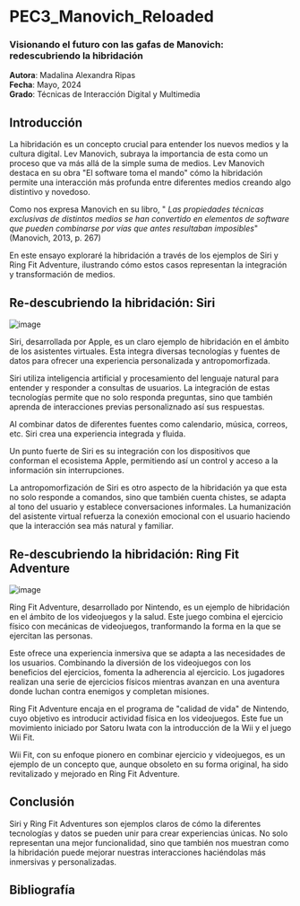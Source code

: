 # PEC3_Manovich_Reloaded
### Visionando el futuro con las gafas de Manovich: redescubriendo la hibridación
  **Autora**: Madalina Alexandra Ripas  
  **Fecha**: Mayo, 2024  
  **Grado**: Técnicas de Interacción Digital y Multimedia  
  
## Introducción 
La hibridación es un concepto crucial para entender los nuevos medios y la cultura digital. Lev Manovich, subraya la importancia de esta como un proceso que va más allá de la simple suma de medios. Lev Manovich destaca en su obra "El software toma el mando" cómo la hibridación permite una interacción más profunda entre diferentes medios creando algo distintivo y novedoso. 

Como nos expresa Manovich en su libro, " *Las propiedades técnicas exclusivas de distintos medios se han convertido en elementos de software que pueden combinarse por vías que antes resultaban imposibles*"(Manovich, 2013, p. 267)

En este ensayo exploraré la hibridación a través de los ejemplos de Siri y Ring Fit Adventure, ilustrando cómo estos casos representan la integración y transformación de medios.

## Re-descubriendo la hibridación: Siri

![image](https://github.com/mmripas/PEC3_Manovich_Reloaded/assets/134969181/9ffd8afa-145d-47ee-8bde-6ddb22116bfc)

Siri, desarrollada por Apple, es un claro ejemplo de hibridación en el ámbito de los asistentes virtuales. Esta integra diversas tecnologías y fuentes de datos para ofrecer una experiencia personalizada y antropomorfizada.

Siri utiliza inteligencia artificial y procesamiento del lenguaje natural para entender y responder a consultas de usuarios. La integración de estas tecnologías permite que no solo responda preguntas, sino que también aprenda de interacciones previas personaliznado así sus respuestas.

Al combinar datos de diferentes fuentes como calendario, música, correos, etc. Siri crea una experiencia integrada y fluida.

Un punto fuerte de Siri es su integración con los dispositivos que conforman el ecosistema Apple, permitiendo así un control y acceso a la información sin interrupciones.

La antropomorfización de Siri es otro aspecto de la hibridación ya que esta no solo responde a comandos, sino que también cuenta chistes, se adapta al tono del usuario y establece conversaciones informales. La humanización del asistente virtual refuerza la conexión emocional con el usuario haciendo que la interacción sea más natural y familiar.

## Re-descubriendo la hibridación: Ring Fit Adventure

![image](https://github.com/mmripas/PEC3_Manovich_Reloaded/assets/134969181/6ac78ebd-2cc6-4f3c-899f-8523a0974407)

Ring Fit Adventure, desarrollado por Nintendo, es un ejemplo de hibridación en el ámbito de los videojuegos y la salud. Este juego combina el ejercicio físico con mecánicas de videojuegos, tranformando la forma en la que se ejercitan las personas.

Este ofrece una experiencia inmersiva que se adapta a las necesidades de los usuarios. Combinando la diversión de los videojuegos con los beneficios del ejercicios, fomenta la adherencia al ejercicio. Los jugadores realizan una serie de ejercicios físicos mientras avanzan en una aventura donde luchan contra enemigos y completan misiones.

Ring Fit Adventure encaja en el programa de "calidad de vida" de Nintendo, cuyo objetivo es introducir actividad física en los videojuegos. Este fue un movimiento iniciado por Satoru Iwata con la introducción de la Wii y el juego Wii Fit. 

Wii Fit, con su enfoque pionero en combinar ejercicio y videojuegos, es un ejemplo de un concepto que, aunque obsoleto en su forma original, ha sido revitalizado y mejorado en Ring Fit Adventure. 

## Conclusión

Siri y Ring Fit Adventures son ejemplos claros de cómo la diferentes tecnologías y datos se pueden unir para crear experiencias únicas. No solo representan una mejor funcionalidad, sino que también nos muestran como la hibridación puede mejorar nuestras interacciones haciéndolas más inmersivas y personalizadas.

## Bibliografía
